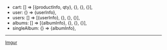* cart: [] => [{productInfo, qty}, {}, {}, {}],
* user: {} => {userInfo},
* users: [] => [{userInfo}, {}, {}, {}],
* albums: [] => [{albumInfo}, {}, {}, {}],
* singleAlbum: {} => {albumInfo},

- - - -

[Imgur](https://imgur.com/7ySmyQ7)
